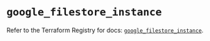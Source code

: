 # `google_filestore_instance`

Refer to the Terraform Registry for docs: [`google_filestore_instance`](https://registry.terraform.io/providers/hashicorp/google-beta/6.38.0/docs/resources/google_filestore_instance).
